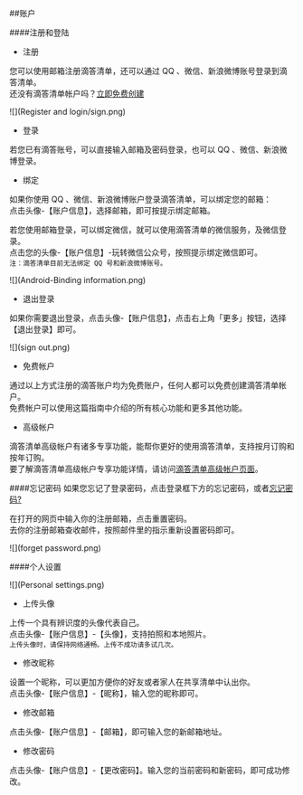 ##账户

####注册和登陆
* 注册

您可以使用邮箱注册滴答清单，还可以通过 QQ 、微信、新浪微博账号登录到滴答清单。
<br >还没有滴答清单帐户吗？[立即免费创建](https://dida365.com/signup)

![](Register and login/sign.png)

* 登录

若您已有滴答账号，可以直接输入邮箱及密码登录，也可以 QQ 、微信、新浪微博登录。

* 绑定

如果你使用 QQ 、微信、新浪微博账户登录滴答清单，可以绑定您的邮箱：
<br>点击头像-【账户信息】，选择邮箱，即可按提示绑定邮箱。

若您使用邮箱登录，可以绑定微信，就可以使用滴答清单的微信服务，及微信登录。
<br>点击您的头像-【账户信息】-玩转微信公众号，按照提示绑定微信即可。
<br>`注：滴答清单目前无法绑定 QQ 号和新浪微博账号。`

![](Android-Binding information.png)

* 退出登录

如果你需要退出登录，点击头像-【账户信息】，点击右上角「更多」按钮，选择【退出登录】即可。

![](sign out.png)

* 免费帐户

通过以上方式注册的滴答账户均为免费账户，任何人都可以免费创建滴答清单帐户。
<br >免费帐户可以使用这篇指南中介绍的所有核心功能和更多其他功能。

* 高级帐户

滴答清单高级帐户有诸多专享功能，能帮你更好的使用滴答清单，支持按月订购和按年订购。
<br >要了解滴答清单高级帐户专享功能详情，请访问[滴答清单高级帐户页面](https://www.dida365.com/about/upgrade)。


####忘记密码
如果您忘记了登录密码，点击登录框下方的忘记密码，或者[忘记密码?](https://www.dida365.com/sign/requestRestPassword)

在打开的网页中输入你的注册邮箱，点击重置密码。
<br >去你的注册邮箱查收邮件，按照邮件里的指示重新设置密码即可。

![](forget password.png)

####个人设置

![](Personal settings.png)

* 上传头像

上传一个具有辨识度的头像代表自己。
<br>点击头像-【账户信息】-【头像】，支持拍照和本地照片。
<br >`上传头像时，请保持网络通畅。上传不成功请多试几次。`

* 修改昵称

设置一个昵称，可以更加方便你的好友或者家人在共享清单中认出你。
<br>点击头像-【账户信息】-【昵称】，输入您的昵称即可。

* 修改邮箱

点击头像-【账户信息】-【邮箱】，即可输入您的新邮箱地址。

* 修改密码

点击头像-【账户信息】-【更改密码】。输入您的当前密码和新密码，即可成功修改。


